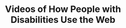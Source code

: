 ---
title: "Videos of How People with Disabilities Use the Web"
nav_title: Videos
layout: video-playlist
lang: "en"
last_updated: 2023-04-12
permalink: /people-use-web/videos/
ref: /people-use-web/videos/
description: Web accessibility is all about people. Learn about the impact of accessibility and the benfits for people with disabilities.
image: /content-images/wai-people-use-web/social.png
footer: >
  <p><strong>Date:</strong> Updated 12 April 2023.</p>
  <p><strong>Editors:</strong> <a href="https://www.w3.org/People/shadi/">Shadi Abou_Zahra</a>. <a href="https://www.w3.org/WAI/intro/people-use-web/acknowledgments">Acknowledgments</a>.</p>
  <p>Developed by the Education and Outreach Working Group (<a href="http://www.w3.org/WAI/EO/">EOWG</a>). With support from the European Commission <a href="https://www.w3.org/WAI/about/projects/wai-guide/">WAI-Guide rroject</a>.</p>
resource:
  title: "Videos of How People with Disabilities Use the Web"
  ref: /people-use-web/videos/
  
playlist:
  - title: Video captions
    youtube-id: iWO5N3n1DXU
    default-lang: en
    captions:
      en: /people-use-web/captions/abilities-barriers_auditory.vtt
      es: /people-use-web/captions/abilities-barriers_cognitive.vtt
  - title: Colors with good contrast
    youtube-id: Hui87z2Vx8o
  - title: Large links, buttons and controls
    youtube-id: CzfKB3PuuIY
---